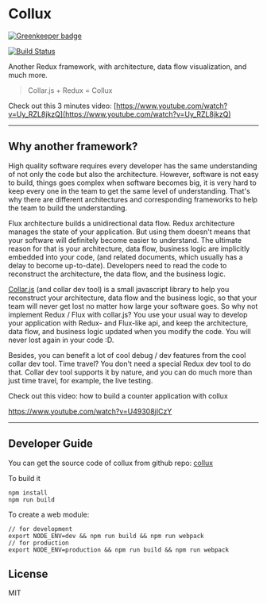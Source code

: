 # Collux

[![Greenkeeper badge](https://badges.greenkeeper.io/bhou/collux.svg)](https://greenkeeper.io/)

[![Build Status](https://travis-ci.org/bhou/collux.svg?branch=master)](https://travis-ci.org/bhou/collux)

Another Redux framework, with architecture, data flow visualization, and much more.

> Collar.js + Redux = Collux

Check out this 3 minutes video: [https://www.youtube.com/watch?v=Uy_RZL8jkzQ](https://www.youtube.com/watch?v=Uy_RZL8jkzQ)

------

## Why another framework?

High quality software requires every developer has the same understanding of not only the code but also the architecture. However, software is not easy to build, things goes complex when software becomes big, it is very hard to keep every one in the team to get the same level of understanding. That's why there are different architectures and corresponding frameworks to help the team to build the understanding.

Flux architecture builds a unidirectional data flow. Redux architecture manages the state of your application. But using them doesn't means that your software will definitely become easier to understand. The ultimate reason for that is your architecture, data flow, business logic are implicitly embedded into your code, (and related documents, which usually has a delay to become up-to-date). Developers need to read the code to reconstruct the architecture, the data flow, and the business logic.

[Collar.js](http://collarjs.com) (and collar dev tool) is a small javascript library to help you reconstruct your architecture, data flow and the business logic, so that your team will never get lost no matter how large your software goes. So why not implement Redux / Flux with collar.js? You use your usual way to develop your application with Redux- and Flux-like api, and keep the architecture, data flow, and business logic updated when you modify the code. You will never lost again in your code :D.

Besides, you can benefit a lot of cool debug / dev features from the cool collar dev tool. Time travel? You don't need a special Redux dev tool to do that. Collar dev tool supports it by nature, and you can do much more than just time travel, for example, the live testing.

Check out this video: how to build a counter application with collux

https://www.youtube.com/watch?v=U49308jICzY

-------

## Developer Guide

You can get the source code of collux from github repo: [collux](https://github.com/bhou/collux)

To build it

```
npm install
npm run build
```

To create a web module:

```
// for development
export NODE_ENV=dev && npm run build && npm run webpack
// for production
export NODE_ENV=production && npm run build && npm run webpack
```


## License

MIT


&nbsp;

&nbsp;

&nbsp;
